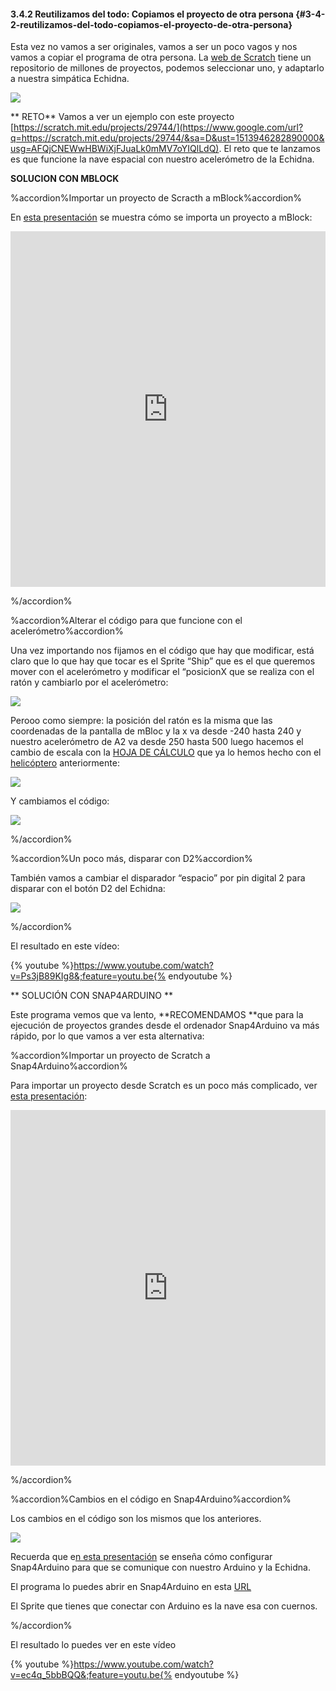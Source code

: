 #### 3.4.2 Reutilizamos del todo: Copiamos el proyecto de otra persona {#3-4-2-reutilizamos-del-todo-copiamos-el-proyecto-de-otra-persona}

Esta vez no vamos a ser originales, vamos a ser un poco vagos y nos vamos a copiar el programa de otra persona. La [web de Scratch](https://www.google.com/url?q=https://scratch.mit.edu/&sa=D&ust=1513946282889000&usg=AFQjCNGygwtyuNaEEsxDNvVSFxX9GBVf1A) tiene un repositorio de millones de proyectos, podemos seleccionar uno, y adaptarlo a nuestra simpática Echidna.

![](/images/image78.png)

** RETO**
Vamos a ver un ejemplo con este proyecto [https://scratch.mit.edu/projects/29744/](https://www.google.com/url?q=https://scratch.mit.edu/projects/29744/&sa=D&ust=1513946282890000&usg=AFQjCNEWwHBWiXjFJuaLk0mMV7oYIQlLdQ). El reto que te lanzamos es que funcione la nave espacial con nuestro acelerómetro de la Echidna.

**SOLUCION CON MBLOCK**

%accordion%Importar un proyecto de Scracth a mBlock%accordion%

En [esta presentación](https://www.google.com/url?q=https://docs.google.com/presentation/d/e/2PACX-1vSCDGNYTkUuXsIOtMJDozS3jijvI8ZgYk9cy50vpgvlCAUVZOZbLtTjynKjkZ_CHhq9nvJQzIefO9V2/pub?start%3Dfalse%26loop%3Dfalse%26delayms%3D3000&sa=D&ust=1513946282890000&usg=AFQjCNHlGqrxqDlrGjo3EAQlihyYh5JcXw) se muestra cómo se importa un proyecto a mBlock:

<iframe src="https://docs.google.com/presentation/d/e/2PACX-1vSCDGNYTkUuXsIOtMJDozS3jijvI8ZgYk9cy50vpgvlCAUVZOZbLtTjynKjkZ_CHhq9nvJQzIefO9V2/embed?start=false&;loop=false&;delayms=3000" frameborder="0" width="100%" height="569" allowfullscreen="true" mozallowfullscreen="true" webkitallowfullscreen="true"></iframe>

%/accordion%

%accordion%Alterar el código para que funcione con el acelerómetro%accordion%

Una vez importando nos fijamos en el código que hay que modificar, está claro que lo que hay que tocar es el Sprite “Ship” que es el que queremos mover con el acelerómetro y modificar el “posicionX que se realiza con el ratón y cambiarlo por el acelerómetro:

![](/images/image44.png)

Perooo como siempre: la posición del ratón es la misma que las coordenadas de la pantalla de mBloc y la x va desde -240 hasta 240 y nuestro acelerómetro de A2 va desde 250 hasta 500 luego hacemos el cambio de escala con la [HOJA DE CÁLCULO](https://www.google.com/url?q=https://docs.google.com/spreadsheets/d/e/2PACX-1vTyASTvUIs_xsZ8c4RZOJ1sEstk4Cc6d--_Drne_U0o1_CXhgzxQkvZ4ZNYGLdKa2lrhLHDKmAwsKnK/pub?output%3Dxlsx&sa=D&ust=1513946282891000&usg=AFQjCNG-30BZx1eA-t1QqrwaNZvW04wknA) que ya lo hemos hecho con el [helicóptero](#3-4-1-1-helic-ptero) anteriormente:

![](/images/image24.png)

Y cambiamos el código:

![](/images/image37.png)

%/accordion%

%accordion%Un poco más, disparar con D2%accordion%

También vamos a cambiar el disparador “espacio” por pin digital 2 para disparar con el botón D2 del Echidna:

![](/images/image3.png)

%/accordion%


El resultado en este vídeo:

{% youtube %}https://www.youtube.com/watch?v=Ps3jB89KIg8&;feature=youtu.be{% endyoutube %}

** SOLUCIÓN CON SNAP4ARDUINO **

Este programa vemos que va lento, **RECOMENDAMOS **que para la ejecución de proyectos grandes desde el ordenador Snap4Arduino va más rápido, por lo que vamos a ver esta alternativa:

%accordion%Importar un proyecto de Scratch a Snap4Arduino%accordion%

Para importar un proyecto desde Scratch es un poco más complicado, ver [esta presentación](https://www.google.com/url?q=https://docs.google.com/presentation/d/e/2PACX-1vQ7PutZ1rJdylUGdaQ6qgkoofiQu1-t0inaBN5JN0idYOlvlK84qa1THTBzNUx4SW3kslXdjUdEs9NF/pub?start%3Dfalse%26loop%3Dfalse%26delayms%3D3000&sa=D&ust=1513946282893000&usg=AFQjCNEVlBh7kkM1aLorDX-QmbsH9hplKw):

<iframe src="https://docs.google.com/presentation/d/e/2PACX-1vQ7PutZ1rJdylUGdaQ6qgkoofiQu1-t0inaBN5JN0idYOlvlK84qa1THTBzNUx4SW3kslXdjUdEs9NF/embed?start=false&;loop=false&;delayms=3000" frameborder="0" width="100%" height="569" allowfullscreen="true" mozallowfullscreen="true" webkitallowfullscreen="true"></iframe>

%/accordion%

%accordion%Cambios en el código en Snap4Arduino%accordion%

Los cambios en el código son los mismos que los anteriores.

  ![](/images/image89.png)

Recuerda que e[n esta presentación](https://www.google.com/url?q=https://docs.google.com/presentation/d/e/2PACX-1vQ7tr9aNDDuzFcEMFOepVVao5eCKWBBQh3U5emsy5oaN4a-Q8tNkYMWxKyma6xz-gBVL6nLLlmlWuPw/pub?start%3Dfalse%26loop%3Dfalse%26delayms%3D3000&sa=D&ust=1513946282894000&usg=AFQjCNH_vEQY0Dj3hZ-FhPh4qoUqn2RKkw) se enseña cómo configurar Snap4Arduino para que se comunique con nuestro Arduino y la Echidna.

El programa lo puedes abrir en Snap4Arduino en esta [URL](https://www.google.com/url?q=http://snap4arduino.org/run%23present:Username%3Djavierquintana%26ProjectName%3DAlien%2520Invasion-MODIFICADO&sa=D&ust=1513946282894000&usg=AFQjCNF-EVqjqnW1UNgn7LgENVXRNCHhIg)

El Sprite que tienes que conectar con Arduino es la nave esa con cuernos.

%/accordion%


El resultado lo puedes ver en este vídeo

{% youtube %}https://www.youtube.com/watch?v=ec4q_5bbBQQ&;feature=youtu.be{% endyoutube %}